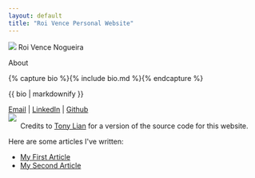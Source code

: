 ```yaml
---
layout: default
title: "Roi Vence Personal Website"
---
```


<main role="main" class="container-sm" style="max-width: 1080px">
    <div class="row">
        <div class="col">
            <p class="h1 mt-5 page-title">
                <img class="profile-img-small d-md-none" src="{{ '/assets/profile.jpg' | relative_url }}" />
                <span style="clear: right">Roi Vence Nogueira</span>
            </p>
            <p class="h4 section-title" style="clear: right">About</p>
            {% capture bio %}{% include bio.md %}{% endcapture %}
            <p>{{ bio | markdownify }}</p>
            <a href="mailto:roi.vence@gmail.com">Email</a>    |    <a href="https://www.linkedin.com/in/roivence">LinkedIn</a>    |    <a href="https://github.com/RoidaVinci">Github</a>
        </div>
        <div class="col-auto d-none d-md-block">
            <img class="profile-img" src="{{ '/assets/profile.jpg' | relative_url }}" />
        </div>
    </div>
<footer class="footer">
    <div class="container-sm">
        <div class="row">
            <div class="col" style="text-align: center">
                <span class="text-muted">
                    Credits to <a href="https://github.com/TonyLianLong/websitev2">Tony Lian</a> for a version of the source code for this website. 
                </span>
            </div>
        </div>
    </div>
</footer>
    
Here are some articles I've written:

- [My First Article](articles/thesisnn.md)
- [My Second Article](articles/idis.md)
</main>

